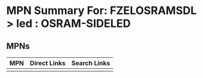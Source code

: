 



# MPN Summary For: FZELOSRAMSDL > led : OSRAM-SIDELED

## MPNs
  

|MPN|Direct Links|Search Links|
| :--- | :--- | :--- |
||||
